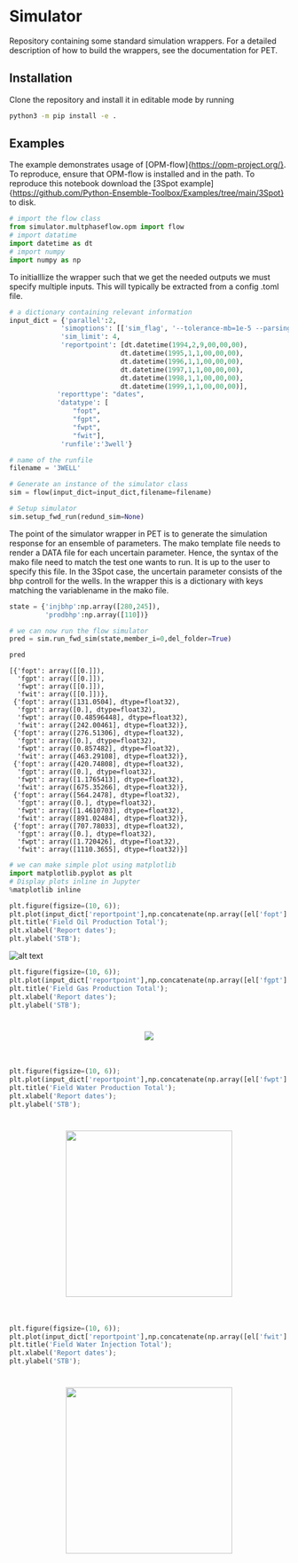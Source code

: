 # Simulator
Repository containing some standard simulation wrappers. For a detailed description of how to build the wrappers,
see the documentation for PET.

## Installation
Clone the repository and install it in editable mode by running
```bash
python3 -m pip install -e .
```

## Examples
The example demonstrates usage of [OPM-flow]{https://opm-project.org/}. To reproduce, ensure that OPM-flow is installed and in the path. To reproduce this notebook download the [3Spot example]{https://github.com/Python-Ensemble-Toolbox/Examples/tree/main/3Spot} to disk.


```python
# import the flow class
from simulator.multphaseflow.opm import flow
# import datatime
import datetime as dt
# import numpy
import numpy as np
```

To initialllize the wrapper such that we get the needed outputs we must specify multiple inputs. This will typically be extracted from a config .toml file.


```python
# a dictionary containing relevant information
input_dict = {'parallel':2,
             'simoptions': [['sim_flag', '--tolerance-mb=1e-5 --parsing-strictness=low']],
             'sim_limit': 4,
             'reportpoint': [dt.datetime(1994,2,9,00,00,00),
                            dt.datetime(1995,1,1,00,00,00),
                            dt.datetime(1996,1,1,00,00,00),
                            dt.datetime(1997,1,1,00,00,00),
                            dt.datetime(1998,1,1,00,00,00),
                            dt.datetime(1999,1,1,00,00,00)],
            'reporttype': "dates",
            'datatype': [
                "fopt",
                "fgpt",
                "fwpt",
                "fwit"],
             'runfile':'3well'}

# name of the runfile
filename = '3WELL'
```


```python
# Generate an instance of the simulator class
sim = flow(input_dict=input_dict,filename=filename)
```


```python
# Setup simulator
sim.setup_fwd_run(redund_sim=None)
```

The point of the simulator wrapper in PET is to generate the simulation response for an ensemble of parameters. The mako template file needs to render a DATA file for each uncertain parameter. Hence, the syntax of the mako file need to match the test one wants to run. It is up to the user to specify this file. In the 3Spot case, the uncertain parameter consists of the bhp controll for the wells. In the wrapper this is a dictionary with keys matching the variablename in the mako file.


```python
state = {'injbhp':np.array([280,245]),
         'prodbhp':np.array([110])}
```


```python
# we can now run the flow simulator
pred = sim.run_fwd_sim(state,member_i=0,del_folder=True)
```


```python
pred
```




    [{'fopt': array([[0.]]),
      'fgpt': array([[0.]]),
      'fwpt': array([[0.]]),
      'fwit': array([[0.]])},
     {'fopt': array([131.0504], dtype=float32),
      'fgpt': array([0.], dtype=float32),
      'fwpt': array([0.48596448], dtype=float32),
      'fwit': array([242.00461], dtype=float32)},
     {'fopt': array([276.51306], dtype=float32),
      'fgpt': array([0.], dtype=float32),
      'fwpt': array([0.857482], dtype=float32),
      'fwit': array([463.29108], dtype=float32)},
     {'fopt': array([420.74808], dtype=float32),
      'fgpt': array([0.], dtype=float32),
      'fwpt': array([1.1765413], dtype=float32),
      'fwit': array([675.35266], dtype=float32)},
     {'fopt': array([564.2478], dtype=float32),
      'fgpt': array([0.], dtype=float32),
      'fwpt': array([1.4610703], dtype=float32),
      'fwit': array([891.02484], dtype=float32)},
     {'fopt': array([707.78033], dtype=float32),
      'fgpt': array([0.], dtype=float32),
      'fwpt': array([1.720426], dtype=float32),
      'fwit': array([1110.3655], dtype=float32)}]




```python
# we can make simple plot using matplotlib
import matplotlib.pyplot as plt
# Display plots inline in Jupyter
%matplotlib inline
```


```python
plt.figure(figsize=(10, 6));
plt.plot(input_dict['reportpoint'],np.concatenate(np.array([el['fopt'].flatten() for el in pred])));
plt.title('Field Oil Production Total');
plt.xlabel('Report dates');
plt.ylabel('STB');
```

![alt text](https://github.com/Python-Ensemble-Toolbox/SimulatorWrap/tree/main/Example/README_11_0.png?raw=true)


```python
plt.figure(figsize=(10, 6));
plt.plot(input_dict['reportpoint'],np.concatenate(np.array([el['fgpt'].flatten() for el in pred])));
plt.title('Field Gas Production Total');
plt.xlabel('Report dates');
plt.ylabel('STB');
```


<h1 align="center">
<img src="https://github.com/Python-Ensemble-Toolbox/SimulatorWrap/tree/main/Example/README_12_0.png">
</h1><br>



```python
plt.figure(figsize=(10, 6));
plt.plot(input_dict['reportpoint'],np.concatenate(np.array([el['fwpt'].flatten() for el in pred])));
plt.title('Field Water Production Total');
plt.xlabel('Report dates');
plt.ylabel('STB');
```


<h1 align="center">
<img src="https://github.com/Python-Ensemble-Toolbox/SimulatorWrap/tree/main/Example/README_13_0.png" width="300">
</h1><br>



```python
plt.figure(figsize=(10, 6));
plt.plot(input_dict['reportpoint'],np.concatenate(np.array([el['fwit'].flatten() for el in pred])));
plt.title('Field Water Injection Total');
plt.xlabel('Report dates');
plt.ylabel('STB');
```


<h1 align="center">
<img src="https://github.com/Python-Ensemble-Toolbox/SimulatorWrap/tree/main/Example/README_14_0.png" width="300">
</h1><br>


